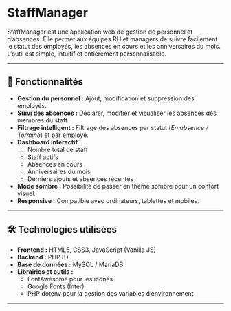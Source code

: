 # StaffManager

StaffManager est une application web de gestion de personnel et d’absences. Elle permet aux équipes RH et managers de suivre facilement le statut des employés, les absences en cours et les anniversaires du mois. L’outil est simple, intuitif et entièrement personnalisable.

---

## 📌 Fonctionnalités

- **Gestion du personnel :** Ajout, modification et suppression des employés.
- **Suivi des absences :** Déclarer, modifier et visualiser les absences des membres du staff.
- **Filtrage intelligent :** Filtrage des absences par statut (*En absence / Terminé*) et par employé.
- **Dashboard interactif :**
  - Nombre total de staff
  - Staff actifs
  - Absences en cours
  - Anniversaires du mois
  - Derniers ajouts et absences récentes
- **Mode sombre :** Possibilité de passer en thème sombre pour un confort visuel.
- **Responsive :** Compatible avec ordinateurs, tablettes et mobiles.

---

## 🛠 Technologies utilisées

- **Frontend :** HTML5, CSS3, JavaScript (Vanilla JS)
- **Backend :** PHP 8+
- **Base de données :** MySQL / MariaDB
- **Librairies et outils :**
  - FontAwesome pour les icônes
  - Google Fonts (Inter)
  - PHP dotenv pour la gestion des variables d’environnement

---

